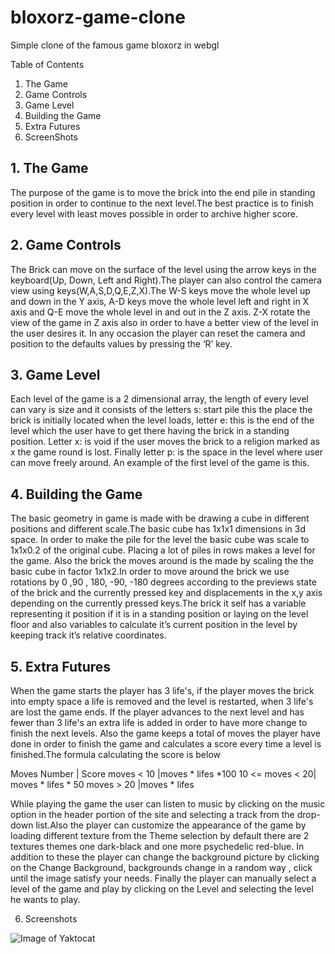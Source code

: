 # bloxorz-game-clone
Simple clone of the famous game bloxorz in webgl

 

 Table of Contents 
1. The Game
2. Game Controls 
3. Game Level
4. Building the Game 
5. Extra Futures
6. ScreenShots

## 1. The Game
The purpose of the game is to move the brick into the end pile in standing position in order to continue to the next level.The best practice is to finish every level with least moves possible in order to archive higher score.

## 2. Game Controls
The Brick can move on the surface of the level using the arrow keys in the keyboard(Up, Down, Left and Right).The player can also control the camera view using keys(W,A,S,D,Q,E,Z,X).The W-S
 keys move the whole level up and down in the Y axis, A-D keys move the whole level left and right in X axis and Q-E move the whole level in and out in the Z axis. Z-X rotate the view of the game in Z axis also in order to have a better view of the level in the user desires it. In any occasion the player can reset the camera and position to the defaults values by pressing the ‘R’ key.
 
## 3. Game Level
Each level of the game is a 2 dimensional array, the length of every level can vary is size and it consists of the letters s: start pile this the place the brick is initially located when the level loads, letter e: this is the end of the level which the user have to get there having the brick in a standing position. Letter x: is void if the user moves the brick to a religion marked as x the game round is lost. Finally letter p: is the space in the level where user can move freely around. An example of the first level of the game is this.

## 4. Building the Game
The basic geometry in game is made with be drawing a cube in different positions and different scale.The basic cube has 1x1x1 dimensions in 3d space. In order to make the pile for the level the basic cube was scale to 1x1x0.2 of the original cube. Placing a lot of piles in rows makes a level for the game. Also the brick the moves around is the made by scaling the the basic cube in factor 1x1x2.In order to move around the brick we use rotations by 0 ,90 , 180, -90, -180 degrees according to the previews state of the brick and the currently pressed key and displacements in the x,y axis depending on the currently pressed keys.The brick it self has a variable representing it position if it is in a standing position or laying on the level floor and also variables to calculate it’s current position in the level by keeping track it’s relative coordinates.

## 5. Extra Futures
When the game starts the player has 3 life's, if the player moves the brick into empty space a life is removed and the level is restarted, when 3 life's are lost the game ends. If the player advances to the next level and has fewer than 3 life's an extra life is added in order to have more change to finish the next levels. Also the game keeps a total of moves the player have done in order to finish the game and calculates a score every time a level is finished.The formula calculating the score is below

Moves Number | Score
  moves < 10 |moves * lifes *100
  10 <= moves < 20| moves * lifes * 50
  moves > 20 |moves * lifes
  
While playing the game the user can listen to music by clicking on the music option in the header portion of the site and selecting a track from the drop-down list.Also the player can customize the appearance of the game by loading different texture from the Theme selection by default there are 2 textures themes one dark-black and one more psychedelic red-blue. In addition to these the player can change the background picture by clicking on the Change Background, backgrounds change in a
 random way , click until the image satisfy your needs. Finally the player can manually select a level of the game and play by clicking on the Level and selecting the level he wants to play.

6. Screenshots

![Image of Yaktocat](http://i.imgur.com/o4Guyqp.jpg)
  
